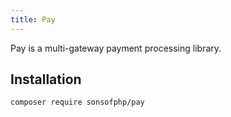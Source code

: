 ```yaml
---
title: Pay
---
```


Pay is a multi-gateway payment processing library.

## Installation

```shell
composer require sonsofphp/pay
```
